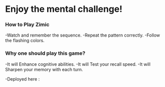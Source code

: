 # Enjoy the mental challenge!

### How to Play Zimic
-Watch and remember the sequence.
-Repeat the pattern correctly.
-Follow the flashing colors.

### Why one should play this game?
-It will Enhance cognitive abilities.
-It will Test your recall speed.
-It will Sharpen your memory with each turn.

-Deployed here : 

